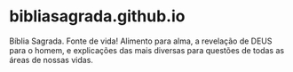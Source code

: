 # bibliasagrada.github.io
Bíblia Sagrada. Fonte de vida! Alimento para alma, a revelação de DEUS para o homem, e explicações das mais diversas para questões de todas as áreas de nossas vidas.
